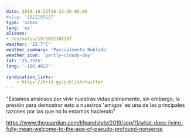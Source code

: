 ```yaml
---
date: 2019-10-22T10:53:56-05:00
#slug: '1022105157'
type: 'notes'
lang: 'es'
aliases:
- /es/notes/19/1022105157
weather: '22.7°C'
weather_summary: 'Parcialmente Nublado'
weather_icon: 'partly-cloudy-day'
lat: '25.7555'
long: '-100.4022'

syndication_links:
    - https://brid.gy/publish/twitter
---
```

"Estamos ansiosos por vivir nuestras vidas plenamente, sin embargo, la presión para demostrar esto a nuestros 'amigos' es una de las principales razones por las que no lo estamos haciendo"

https://www.theguardian.com/lifeandstyle/2019/sep/11/what-does-living-fully-mean-welcome-to-the-age-of-pseudo-profound-nonsense
